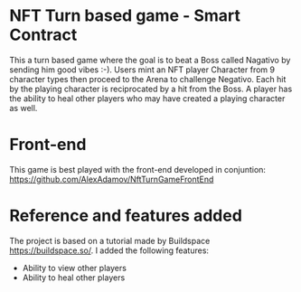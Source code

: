 # NFT Turn based game - Smart Contract

This a turn based game where the goal is to beat a Boss called Nagativo by sending him good vibes :-). 
Users mint an NFT player Character from 9 character types then proceed to the Arena to challenge Negativo. Each hit by the playing character is reciprocated by a hit from the Boss. 
A player has the ability to heal other players who may have created a playing character as well.

# Front-end
This game is best played with the front-end developed in conjuntion: https://github.com/AlexAdamov/NftTurnGameFrontEnd

# Reference and features added
The project is based on a tutorial made by Buildspace https://buildspace.so/. I added the following features:

* Ability to view other players
* Ability to heal other players
